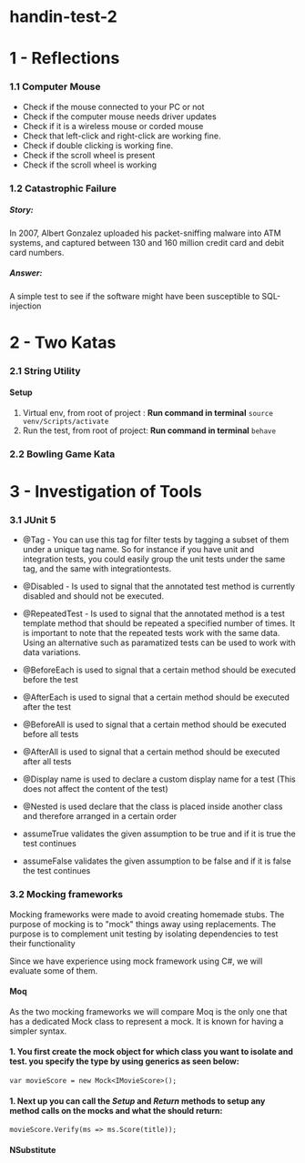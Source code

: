 # handin-test-2
# 1 - Reflections

### 1.1 Computer Mouse
- Check if the mouse connected to your PC or not
- Check if the computer mouse needs driver updates
- Check if it is a wireless mouse or corded mouse
- Check that left-click and right-click are working fine.
- Check if double clicking is working fine.
- Check if the scroll wheel is present
- Check if the scroll wheel is working
### 1.2 Catastrophic Failure
##### Story: 
In 2007, Albert Gonzalez uploaded his packet-sniffing malware into ATM systems, and captured between 130 and 160 million credit card and debit card numbers.

##### Answer: 
A simple test to see if the software might have been susceptible to SQL-injection

# 2 - Two Katas

### 2.1 String Utility

#### Setup
1. Virtual env, from root of project : **Run command in terminal** ````source venv/Scripts/activate````
2. Run the test, from root of project: **Run command in terminal** ```behave ```



### 2.2 Bowling Game Kata


# 3 - Investigation of Tools

### 3.1 JUnit 5 

* @Tag - You can use this tag for filter tests by tagging a subset of them under a unique tag name. So for instance if you have unit and integration tests, you could easily group the unit tests under the same tag, and the same with integrationtests.

* @Disabled - Is used to signal that the annotated test method is currently disabled and should not be executed.

* @RepeatedTest - Is used to signal that the annotated method is a test template method that should be repeated a specified number of times. It is important to note that the repeated tests work with the same data. Using an alternative such as paramatized tests can be used to work with data variations.

* @BeforeEach is used to signal that a certain method should be executed before the test
* @AfterEach is used to signal that a certain method should be executed after the test

* @BeforeAll is used to signal that a certain method should be executed before all tests
* @AfterAll is used to signal that a certain method should be executed after all tests
* @Display name is used to declare a custom display name for a test (This does not affect the content of the test)
* @Nested is used declare that the class is placed inside another class and therefore arranged in a certain order
* assumeTrue validates the given assumption to be true and if it is true the test continues
* assumeFalse validates the given assumption to be false and if it is false the test continues

### 3.2 Mocking frameworks
Mocking frameworks were made to avoid creating homemade stubs. The purpose of mocking is to "mock" things away using replacements. The purpose is to complement unit testing by isolating dependencies to test their functionality

Since we have experience using mock framework using C#, we will evaluate some of them. 

#### Moq

As the two mocking frameworks we will compare Moq is the only one that has a dedicated Mock class to represent a mock. It is known for having a simpler syntax.

#### 1. You first create the mock object for which class you want to isolate and test. you specify the type by using generics as seen below: 

```
var movieScore = new Mock<IMovieScore>();
```

#### 1. Next up you can call the *Setup* and *Return* methods to setup any method calls on the mocks and what the should return: 

```
movieScore.Verify(ms => ms.Score(title));
```

#### NSubstitute





